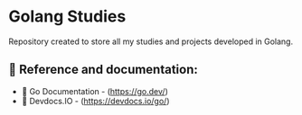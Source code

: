 # Golang Studies

Repository created to store all my studies and projects developed in Golang.


## 🚀 Reference and documentation: 
 * :orange_book: Go Documentation - (https://go.dev/)
 * :blue_book: Devdocs.IO - (https://devdocs.io/go/)
